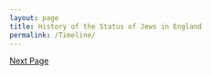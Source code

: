 ```yaml
---
layout: page
title: History of the Status of Jews in England
permalink: /Timeline/
---
```



[Next Page]("/Quant")
